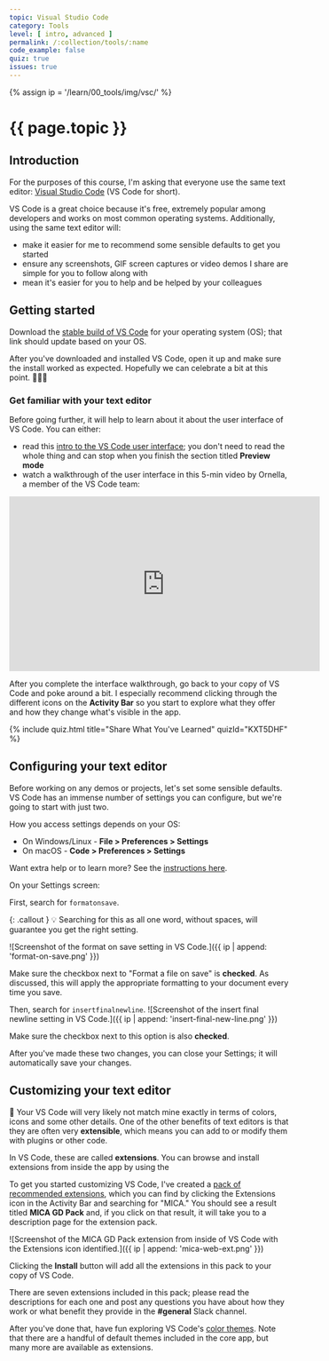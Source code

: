 ```yaml
---
topic: Visual Studio Code
category: Tools
level: [ intro, advanced ]
permalink: /:collection/tools/:name
code_example: false
quiz: true
issues: true
---
```


{% assign ip = '/learn/00_tools/img/vsc/' %}


# {{ page.topic }}

## Introduction
For the purposes of this course, I'm asking that everyone use the same text editor:  [Visual Studio Code](https://code.visualstudio.com/) (VS Code for short).

VS Code is a great choice because it's free, extremely popular among developers and works on most common operating systems. Additionally, using the same text editor will:
- make it easier for me to recommend some sensible defaults to get you started
- ensure any screenshots, GIF screen captures or video demos I share are simple for you to follow along with
- mean it's easier for you to help and be helped by your colleagues

## Getting started
Download the [stable build of VS Code](https://code.visualstudio.com/) for your operating system (OS); that link should update based on your OS.

After you've downloaded and installed VS Code, open it up and make sure the install worked as expected. Hopefully we can celebrate a bit at this point. <span class="emoji">🙌🏻🎉</span>

### Get familiar with your text editor
Before going further, it will help to learn about it about the user interface of VS Code. You can either:

- read this [intro to the VS Code user interface](https://code.visualstudio.com/docs/getstarted/userinterface); you don't need to read the whole thing and can stop when you finish the section titled <b>Preview mode</b>
- watch a walkthrough of the user interface in this 5-min video by Ornella, a member of the VS Code team:

<div class="embed-wrapper">
  <iframe width="560" height="315" src="https://www.youtube-nocookie.com/embed/S320N3sxinE" frameborder="0" allow="accelerometer; autoplay; encrypted-media; gyroscope; picture-in-picture" allowfullscreen></iframe>
</div>

After you complete the interface walkthrough, go back to your copy of VS Code and poke around a bit. I especially recommend clicking through the different icons on the <b>Activity Bar</b> so you start to explore what they offer and how they change what's visible in the app.

<!-- VS Code 1 -->
{% include quiz.html
  title="Share What You've Learned"
  quizId="KXT5DHF"
%}

## Configuring your text editor
Before working on any demos or projects, let's set some sensible defaults. VS Code has an immense number of settings you can configure, but we're going to start with just two.

How you access settings depends on your OS:
- On Windows/Linux - <b>File > Preferences > Settings</b>
- On macOS - <b>Code > Preferences > Settings</b>

Want extra help or to learn more? See the [instructions here](https://code.visualstudio.com/docs/getstarted/settings#_creating-user-and-workspace-settings).

On your Settings screen:

First, search for `formatonsave`.

{: .callout }
<span class="emoji">💡</span> Searching for this as all one word, without spaces, will guarantee you get the right setting.

![Screenshot of the format on save setting in VS Code.]({{ ip | append: 'format-on-save.png' }})

Make sure the checkbox next to "Format a file on save" is **checked**. As discussed, this will apply the appropriate formatting to your document every time you save.

Then, search for `insertfinalnewline`.
![Screenshot of the insert final newline setting in VS Code.]({{ ip | append: 'insert-final-new-line.png' }})

Make sure the checkbox next to this option is also **checked**.

After you've made these two changes, you can close your Settings; it will automatically save your changes.

## Customizing your text editor
<span class="emoji">👀</span> Your VS Code will very likely not match mine exactly in terms of colors, icons and some other details. One of the other benefits of text editors is that they are often very **extensible**, which means you can add to or modify them with plugins or other code.

In VS Code, these are called <b>extensions</b>. You can browse and install extensions from inside the app by using the  

To get you started customizing VS Code, I've created a [pack of recommended extensions](https://marketplace.visualstudio.com/items?itemName=angeliquejw.mica-web), which you can find by clicking the Extensions icon in the Activity Bar and searching for "MICA." You should see a result titled <b>MICA GD Pack</b> and, if you click on that result, it will take you to a description page for the extension pack.

![Screenshot of the MICA GD Pack extension from inside of VS Code with the Extensions icon identified.]({{ ip | append: 'mica-web-ext.png' }})

Clicking the <b>Install</b> button will add all the extensions in this pack to your copy of VS Code.

There are seven extensions included in this pack; please read the descriptions for each one and post any questions you have about how they work or what benefit they provide in the <b>#general</b> Slack channel.

After you've done that, have fun exploring VS Code's [color themes](https://code.visualstudio.com/docs/getstarted/themes). Note that there are a handful of default themes included in the core app, but many more are available as extensions.
